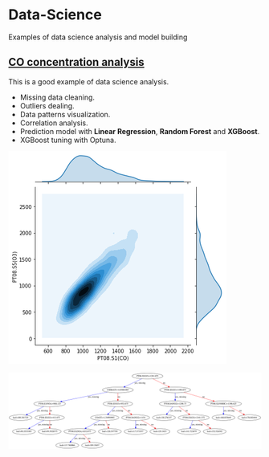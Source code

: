 # Data-Science
Examples of data science analysis and model building

## [CO concentration analysis]("https://github.com/elisiojsj/Data-Science/blob/master/CO_concentration-analysis.ipynb")
This is a good example of data science analysis. 
* Missing data cleaning.
* Outliers dealing.
* Data patterns visualization.
* Correlation analysis.
* Prediction model with **Linear Regression**, **Random Forest** and **XGBoost**.
* XGBoost tuning with Optuna.

 ![Correlation](https://github.com/elisiojsj/Data-Science/blob/master/images/CO_corr.png)
 
 ![Tree](https://github.com/elisiojsj/Data-Science/blob/master/images/CO_tree.svg)


